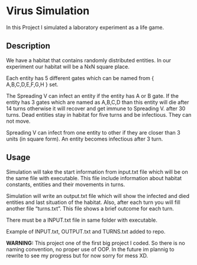 # Virus Simulation
In this Project I simulated a laboratory experiment as a life game.

## Description
We have a habitat that contains randomly distributed entities. In our experiment our habitat will be a NxN square place.

Each entity has 5 different gates which can be named from { A,B,C,D,E,F,G,H } set.

The Spreading V can infect an entity if the entity has A or B gate. If the entity has 3 gates which are
named as A,B,C,D than this entity will die after 14 turns otherwise it will recover and get immune to
Spreading V. after 30 turns. Dead entities stay in habitat for five turns and be infectious. They can not
move.

Spreading V can infect from one entity to other if they are closer than 3 units (in square form). An
entity becomes infectious after 3 turn.

## Usage

Simulation will take the start information from input.txt file which will be on the same file with
executable. This file include information about habitat constants, entities and their movements
in turns.

Simulation will write an output.txt file which will show the infected and died entities and last
situation of the habitat. Also, after each turn you will fill another file “turns.txt”. This file shows a
brief outcome for each turn.

There must be a INPUT.txt file in same folder with executable.

Example of INPUT.txt, OUTPUT.txt and TURNS.txt added to repo.

**WARNING:** This project one of the first big project I coded. So there is no naming convention, no proper use of OOP. In the future im plannig to rewrite to see my progress but for now sorry for mess XD.

